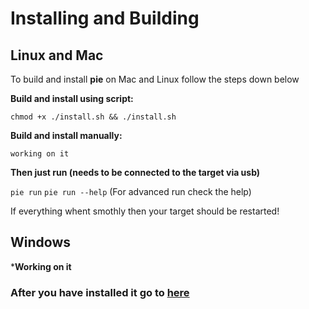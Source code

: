 # Installing and Building

## Linux and Mac
To build and install **pie** on Mac and Linux follow the steps down below

**Build and install using script:**

`chmod +x ./install.sh && ./install.sh`

**Build and install manually:**

`working on it`

**Then just run (needs to be connected to the target via usb)**

`pie run`
`pie run --help` (For advanced run check the help)

If everything whent smothly then your target should be restarted!

## Windows

***Working on it**


### After you have installed it go to [here](https://github.com/kevinalavik/chrome-pie/blob/main/USE.md)
